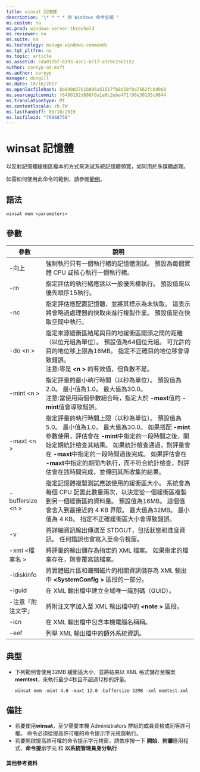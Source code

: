 ```yaml
---
title: winsat 記憶體
description: '\* * * * 的 Windows 命令主題 '
ms.custom: na
ms.prod: windows-server-threshold
ms.reviewer: na
ms.suite: na
ms.technology: manage-windows-commands
ms.tgt_pltfrm: na
ms.topic: article
ms.assetid: cda017bf-6193-43c1-b71f-e379c23e1152
author: coreyp-at-msft
ms.author: coreyp
manager: dongill
ms.date: 10/16/2017
ms.openlocfilehash: bb0d0027b1b896a51517fb8d58f0a7562fcbd960
ms.sourcegitcommit: f6490192d686f0a1e0c2ebe471f98e30105c0844
ms.translationtype: MT
ms.contentlocale: zh-TW
ms.lasthandoff: 09/10/2019
ms.locfileid: "70868758"
---
```

# <a name="winsat-mem"></a>winsat 記憶體



以反射記憶體緩衝區複本的方式來測試系統記憶體頻寬，如同用於多媒體處理。

如需如何使用此命令的範例，請參閱[範例](#BKMK_examples)。

## <a name="syntax"></a>語法

```
winsat mem <parameters>
```

## <a name="parameters"></a>參數

|參數|說明|
|---------|-----------|
|-向上|強制執行只有一個執行緒的記憶體測試。 預設為每個實體 CPU 或核心執行一個執行緒。|
|-rn|指定評估的執行緒應該以一般優先權執行。 預設值是以優先順序15執行。|
|-nc|指定評估應配置記憶體，並將其標示為未快取。 這表示將會略過處理器的快取來進行複製作業。 預設值是在快取空間中執行。|
|-do \<n >|指定來源緩衝區結尾與目的地緩衝區開頭之間的距離（以位元組為單位）。 預設值為64個位元組。 可允許的目的地位移上限為16MB。 指定不正確目的地位移會導致錯誤。</br>注意:零是 **\<n >** 的有效值，但負數不是。|
|-mint \<n >|指定評量的最小執行時間（以秒為單位）。 預設值為2.0。 最小值為1.0。 最大值為30.0。</br>注意:當使用兩個參數組合時，指定大於 **-maxt**值的 **-mint**值會導致錯誤。|
|-maxt \<n >|指定評量的執行時間上限（以秒為單位）。 預設值為5.0。 最小值為1.0。 最大值為30.0。 如果搭配 **-mint**參數使用，評估會在 **-mint**中指定的一段時間之後，開始定期統計檢查其結果。 如果統計檢查通過，則評量會在 **-maxt**中指定的一段時間過後完成。 如果評估會在 **-maxt**中指定的期間內執行，而不符合統計檢查，則評估會在該時間完成，並傳回其所收集的結果。|
|-buffersize \<n >|指定記憶體複製測試應該使用的緩衝區大小。 系統會為每個 CPU 配置此數量兩次，以決定從一個緩衝區複製到另一個緩衝區的資料量。 預設值為16MB。 這個值會舍入到最接近的 4 KB 界限。 最大值為32MB。 最小值為 4 KB。 指定不正確緩衝區大小會導致錯誤。|
|-v|將詳細資訊輸出傳送至 STDOUT，包括狀態和進度資訊。 任何錯誤也會寫入至命令視窗。|
|-xml \<檔案名 >|將評量的輸出儲存為指定的 XML 檔案。 如果指定的檔案存在，則會覆寫該檔案。|
|-idiskinfo|將實體磁片區和邏輯磁片的相關資訊儲存為 XML 輸出中 **\<SystemConfig >** 區段的一部分。|
|-iguid|在 XML 輸出檔中建立全域唯一識別碼（GUID）。|
|-注意「附注文字」|將附注文字加入至 XML 輸出檔中的 **\<note >** 區段。|
|-icn|在 XML 輸出檔中包含本機電腦名稱稱。|
|-eef|列舉 XML 輸出檔中的額外系統資訊。|

## <a name="BKMK_examples"></a>典型

- 下列範例會使用32MB 緩衝區大小，並將結果以 XML 格式儲存至檔案**memtest**，來執行最少4秒且不超過12秒的評量。  
  ```
  winsat mem -mint 4.0 -maxt 12.0 -buffersize 32MB -xml memtest.xml
  ```

## <a name="remarks"></a>備註

-   若要使用**winsat**，至少需要本機 Administrators 群組的成員資格或同等許可權。 命令必須從提高許可權的命令提示字元視窗執行。
-   若要開啟提高許可權的命令提示字元視窗，請依序按一下 **開始**、**附屬**應用程式、**命令提示**字元 和 **以系統管理員身分執行**

#### <a name="additional-references"></a>其他參考資料

